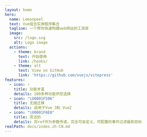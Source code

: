 ```yaml
---
layout: home
hero:
  name: Lemonpeel
  text: Vue组合实用程序集合
  tagline: 一个帮你快速构建web网站的工具库
  image:
    src: /logo.svg
    alt: Logo image
  actions:
    - theme: brand
      text: 开始使用
      link: /hooks/
    - theme: alt
      text: View on GitHub
      link: 'https://github.com/vuejs/vitepress'
features:
  - icon: ⚡️
    title: 功能丰富
    details: 200多种功能供您选择
  - icon: "\U0001F596"
    title: 无缝迁移
    details: 适用于Vue 3和 Vue2
  - icon: "\U0001F6E0️"
    title: 灵活的
    details: 将ref作为参数传递，完全可自定义、可配置的事件过滤器和目标
realPath: docs/index.zh-CN.md
---
```


